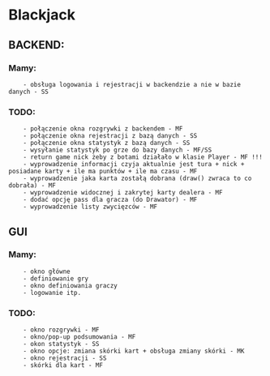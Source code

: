 # Blackjack  
## BACKEND:  
### Mamy:
        - obsługa logowania i rejestracji w backendzie a nie w bazie danych - SS
### TODO:
        - połączenie okna rozgrywki z backendem - MF
        - połączenie okna rejestracji z bazą danych - SS
        - połączenie okna statystyk z bazą danych - SS
        - wysyłanie statystyk po grze do bazy danych - MF/SS
        - return game nick żeby z botami działało w klasie Player - MF !!!
        - wyprowadzenie informacji czyja aktualnie jest tura + nick + posiadane karty + ile ma punktów + ile ma czasu - MF
        - wyprowadzenie jaka karta zostałą dobrana (draw() zwraca to co dobrała) - MF
        - wyprowadzenie widocznej i zakrytej karty dealera - MF
        - dodać opcję pass dla gracza (do Drawator) - MF
        - wyprowadzenie listy zwycięzców - MF
## GUI
### Mamy:
        - okno główne
        - definiowanie gry 
        - okno definiowania graczy 
        - logowanie itp.
### TODO:
        - okno rozgrywki - MF
        - okno/pop-up podsumowania - MF
        - okon statystyk - SS
        - okno opcje: zmiana skórki kart + obsługa zmiany skórki - MK
        - okno rejestracji - SS
        - skórki dla kart - MF 
